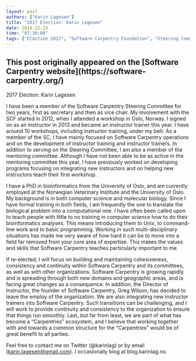 ```yaml
---
layout: post
authors: ["Karin Lagesen"]
title: "2017 Election: Karin Lagesen"
date: 2016-12-23
time: "07:30:00"
tags: ["Election 2017", "Software Carpentry Foundation", "Steering Committee", "Software Carpentry"]
---
```


<h2>This post originally appeared on the [Software Carpentry website](https://software-carpentry.org/)</h2>

2017 Election: Karin Lagesen

I have been a member of the Software Carpentry Steering Committee for two years, first as secretary and then as vice chair. My involvement with the SCF started in 2012, when I attended a workshop in Oslo, Norway. I signed on as an instructor in 2013 and became an instructor trainer this year. I have around 10 workshops, including instructor training, under my belt. As a member of the SC, I have mainly focused on Software Carpentry operations and on the development of instructor training and instructor trainers. In addition to serving on the Steering Committee, I am also a member of the mentoring committee. Although I have not been able to be as active in the mentoring committee this year, I have previously worked on developing programs focusing on integrating new instructors and on helping new instructors teach their first workshop.

I have a PhD in bioinformatics from the University of Oslo, and am currently employed at the Norwegian Veterinary Institute and the University of Oslo. My background is in both computer science and molecular biology. Since I have formal training in both fields, I am frequently the one to translate the biological problem into a computational one. I have often been called upon to teach people with little to no training in computer science how to do their bioinformatics analyses. This means introducing them to Unix, to command-line work and to basic programming. Working in such multi-disciplinary situations has made me very aware of how hard it can be to move into a field far removed from your core area of expertise. This makes the values and skills that Software Carpentry teaches particularly important to me.

If re-elected, I will focus on building and maintaining cohesiveness, consistency and continuity within Software Carpentry and its committees, as well as with other organizations.  Software Carpentry is growing rapidly and is spreading through both new domains and geographic areas, and is facing great changes as a consequence. In addition, the Director of Instructor, the founder of Software Carpentry, Greg Wilson, has decided to leave the employ of the organization. We are also integrating new instructor trainers into Software Carpentry. Such transitions can be challenging, and I will work to provide continuity and consistency to the organization to ensure that things run smoothly. Last, but far from least, we are part of what has become a “Carpentries” ecosystem, and I believe that working together with and towards a common structure for the “Carpentries” would be of great benefit to all parties.

Feel free to contact me on Twitter (@karinlag) or by email (karin.lagesen@gmail.com). I occasionally blog at blog.karinlag.no.

